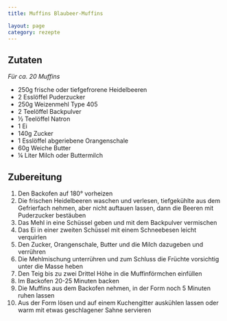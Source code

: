 ```yaml
---
title: Muffins Blaubeer-Muffins

layout: page
category: rezepte
---
```


Zutaten
-------
*Für ca. 20 Muffins*

- 250g frische oder tiefgefrorene Heidelbeeren
- 2 Esslöffel Puderzucker
- 250g Weizenmehl Type 405
- 2 Teelöffel Backpulver
- ½ Teelöffel Natron
- 1 Ei
- 140g Zucker
- 1 Esslöffel abgeriebene Orangenschale
- 60g Weiche Butter
- ¼ Liter Milch oder Buttermilch

Zubereitung
-----------
1. Den Backofen auf 180° vorheizen
2. Die frischen Heidelbeeren waschen und verlesen, tiefgekühlte aus dem Gefrierfach nehmen, aber nicht auftauen lassen, dann die Beeren mit Puderzucker bestäuben
3. Das Mehl in eine Schüssel geben und mit dem Backpulver vermischen
4. Das Ei in einer zweiten Schüssel mit einem Schneebesen leicht verquirlen
5. Den Zucker, Orangenschale, Butter und die Milch dazugeben und verrühren
6. Die Mehlmischung unterrühren und zum Schluss die Früchte vorsichtig unter die Masse heben
7. Den Teig bis zu zwei Drittel Höhe in die Muffinförmchen einfüllen
8. Im Backofen 20-25 Minuten backen
9. Die Muffins aus dem Backofen nehmen, in der Form noch 5 Minuten ruhen lassen
10. Aus der Form lösen und auf einem Kuchengitter auskühlen lassen oder warm mit etwas geschlagener Sahne servieren
